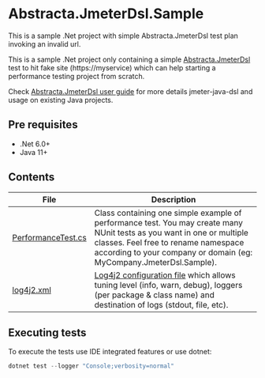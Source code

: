 
# Abstracta.JmeterDsl.Sample

This is a sample .Net project with simple Abstracta.JmeterDsl test plan invoking an invalid url.

This is a sample .Net project only containing a simple [Abstracta.JmeterDsl](https://abstracta.github.io/jmeter-dotnet-dsl) test to hit fake
site (https://myservice) which can help starting a performance testing project from scratch.

Check [Abstracta.JmeterDsl user guide](https://abstracta.github.io/jmeter-dotnet-dsl/guide) for more details jmeter-java-dsl and usage on existing Java projects.

## Pre requisites

* .Net 6.0+
* Java 11+

## Contents

| File                                                                                          | Description                                                                                                                                                                                                                 |
|-----------------------------------------------------------------------------------------------|-----------------------------------------------------------------------------------------------------------------------------------------------------------------------------------------------------------------------------|
| [PerformanceTest.cs](Abstracta.JmeterDsl.Sample/PerformanceTest.cs) | Class containing one simple example of performance test. You may create many NUnit tests as you want in one or multiple classes. Feel free to rename namespace according to your company or domain (eg: MyCompany.JmeterDsl.Sample). |
| [log4j2.xml](log4j2.xml)                                                   | [Log4j2 configuration file](https://logging.apache.org/log4j/2.x/manual/configuration.html) which allows tuning level (info, warn, debug), loggers (per package & class name) and destination of logs (stdout, file, etc).  |

## Executing tests

To execute the tests use IDE integrated features or use dotnet:

```powershell
dotnet test --logger "Console;verbosity=normal"
```